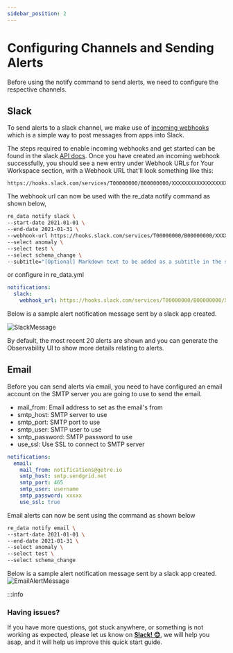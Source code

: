 ```yaml
---
sidebar_position: 2
---
```


# Configuring Channels and Sending Alerts

Before using the notify command to send alerts, we need to configure the respective channels.

## Slack
To send alerts to a slack channel, we make use of [incoming webhooks](https://api.slack.com/messaging/webhooks) which is a simple way to post messages from apps into Slack.

The steps required to enable incoming webhooks and get started can be found in the slack [API docs](https://api.slack.com/messaging/webhooks#enable_webhooks). Once you have created an incoming webhook successfully, you should see a new entry under Webhook URLs for Your Workspace section, with a Webhook URL that'll look something like this:
```
https://hooks.slack.com/services/T00000000/B00000000/XXXXXXXXXXXXXXXXXXXXXXXX
```

The webhook url can now be used with the re_data notify command as shown below,

```bash
re_data notify slack \
--start-date 2021-01-01 \
--end-date 2021-01-31 \
--webhook-url https://hooks.slack.com/services/T00000000/B00000000/XXXXXXXXXXXXXXXXXXXXXXXX \
--select anomaly \
--select test \
--select schema_change \
--subtitle="[Optional] Markdown text to be added as a subtitle in the slack message generated"
```

or configure in re_data.yml

```yaml title="~/.re_data/re_data.yml"
notifications:
  slack:
    webhook_url: https://hooks.slack.com/services/T00000000/B00000000/XXXXXXXXXXXXXXXXXXXXXXXX
```

Below is a sample alert notification message sent by a slack app created.

![SlackMessage](/screenshots/notifications/slack_notification_message.png)

By default, the most recent 20 alerts are shown and you can generate the Observability UI to show more details relating to alerts.

## Email

Before you can send alerts via email, you need to have configured an email account on the SMTP server you are going to use to send the email.

- mail_from: Email address to set as the email's from
- smtp_host: SMTP server to use
- smtp_port: SMTP port to use
- smtp_user: SMTP user to use
- smtp_password: SMTP password to use
- use_ssl: Use SSL to connect to SMTP server


```yaml title="~/.re_data/re_data.yml"
notifications:
  email:
    mail_from: notifications@getre.io
    smtp_host: smtp.sendgrid.net
    smtp_port: 465
    smtp_user: username
    smtp_password: xxxxx
    use_ssl: true
```

Email alerts can now be sent using the command as shown below
```bash
re_data notify email \
--start-date 2021-01-01 \
--end-date 2021-01-31 \
--select anomaly \
--select test \
--select schema_change
```

Below is a sample alert notification message sent by a slack app created.
![EmailAlertMessage](/screenshots/notifications/email_notification_message.png)

:::info
### Having issues?
If you have more questions, got stuck anywhere, or something is not working as expected, please let us know on **[Slack! 😊](https://www.getre.io/slack)**, we will help you asap, and it will help us improve this quick start guide.